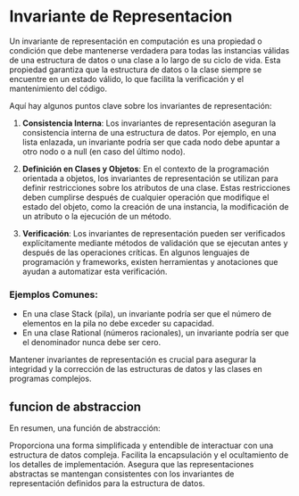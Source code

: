 # Invariante de Representacion

Un invariante de representación en computación es una propiedad o condición que debe mantenerse verdadera para todas las instancias válidas de una estructura de datos o una clase a lo largo de su ciclo de vida. Esta propiedad garantiza que la estructura de datos o la clase siempre se encuentre en un estado válido, lo que facilita la verificación y el mantenimiento del código.

Aquí hay algunos puntos clave sobre los invariantes de representación:

1. **Consistencia Interna**: Los invariantes de representación aseguran la consistencia interna de una estructura de datos. Por ejemplo, en una lista enlazada, un invariante podría ser que cada nodo debe apuntar a otro nodo o a null (en caso del último nodo).

2. **Definición en Clases y Objetos**: En el contexto de la programación orientada a objetos, los invariantes de representación se utilizan para definir restricciones sobre los atributos de una clase. Estas restricciones deben cumplirse después de cualquier operación que modifique el estado del objeto, como la creación de una instancia, la modificación de un atributo o la ejecución de un método.

3. **Verificación**: Los invariantes de representación pueden ser verificados explícitamente mediante métodos de validación que se ejecutan antes y después de las operaciones críticas. En algunos lenguajes de programación y frameworks, existen herramientas y anotaciones que ayudan a automatizar esta verificación.

### Ejemplos Comunes:

- En una clase Stack (pila), un invariante podría ser que el número de elementos en la pila no debe exceder su capacidad.
- En una clase Rational (números racionales), un invariante podría ser que el denominador nunca debe ser cero.

Mantener invariantes de representación es crucial para asegurar la integridad y la corrección de las estructuras de datos y las clases en programas complejos.

## funcion de abstraccion

En resumen, una función de abstracción:

Proporciona una forma simplificada y entendible de interactuar con una estructura de datos compleja.
Facilita la encapsulación y el ocultamiento de los detalles de implementación.
Asegura que las representaciones abstractas se mantengan consistentes con los invariantes de representación definidos para la estructura de datos.
